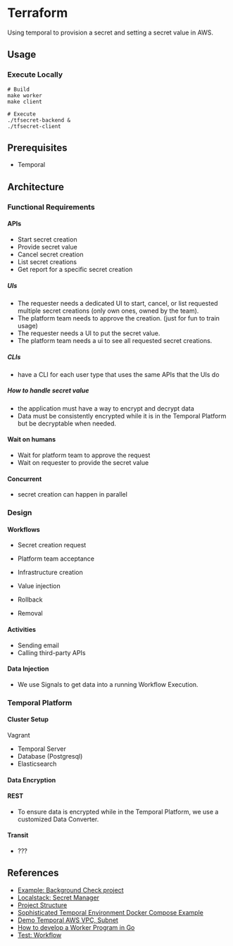 # Terraform

Using temporal to provision a secret and setting a secret value in AWS.

## Usage

### Execute Locally

```
# Build
make worker
make client

# Execute
./tfsecret-backend &
./tfsecret-client
```

## Prerequisites

- Temporal

## Architecture

### Functional Requirements

#### APIs

- Start secret creation
- Provide secret value
- Cancel secret creation
- List secret creations
- Get report for a specific secret creation

##### UIs

- The requester needs a dedicated UI to start, cancel, or list requested multiple secret creations (only own ones, owned by the team).
- The platform team needs to approve the creation. (just for fun to train usage)
- The requester needs a UI to put the secret value.
- The platform team needs a ui to see all requested secret creations.

##### CLIs

- have a CLI for each user type that uses the same APIs that the UIs do

##### How to handle secret value

- the application must have a way to encrypt and decrypt data
- Data must be consistently encrypted while it is in the Temporal Platform but be decryptable when needed.

#### Wait on humans

- Wait for platform team to approve the request
- Wait on requester to provide the secret value

#### Concurrent

- secret creation can happen in parallel

### Design

#### Workflows

- Secret creation request
- Platform team acceptance
- Infrastructure creation
- Value injection

- Rollback
- Removal

#### Activities

- Sending email
- Calling third-party APIs

#### Data Injection

- We use Signals to get data into a running Workflow Execution.

### Temporal Platform

#### Cluster Setup

Vagrant

- Temporal Server
- Database (Postgresql)
- Elasticsearch

#### Data Encryption

#### REST

- To ensure data is encrypted while in the Temporal Platform, we use a customized Data Converter.

#### Transit

- ???

## References

- [Example: Background Check project](https://docs.temporal.io/docs/learning-paths/background-checks/)
- [Localstack: Secret Manager](https://stackoverflow.com/questions/57154039/how-to-set-up-local-aws-secrets-manager-docker-container-for-local-testing-purpo)
- [Project Structure](https://github.com/golang-standards/project-layout)
- [Sophisticated Temporal Environment Docker Compose Example](https://github.com/temporalio/docker-compose)
- [Demo Temporal AWS VPC, Subnet](https://github.com/dynajoe/temporal-terraform-demo)
- [How to develop a Worker Program in Go](https://docs.temporal.io/go/how-to-develop-a-worker-program-in-go)
- [Test: Workflow](https://docs.temporal.io/go/how-to-test-workflow-definitions-in-go)
